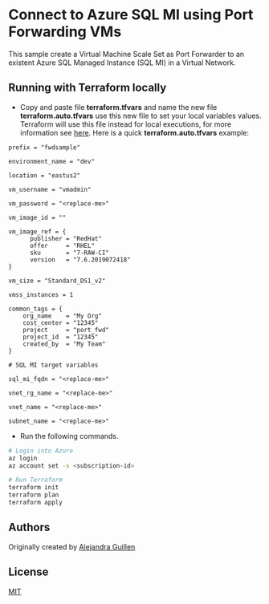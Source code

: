 # Connect to Azure SQL MI using Port Forwarding VMs

This sample create a Virtual Machine Scale Set as Port Forwarder to an existent Azure SQL Managed Instance (SQL MI) in a Virtual Network.

## Running with Terraform locally
* Copy and paste file **terraform.tfvars** and name the new file **terraform.auto.tfvars** use this new file to set your local variables values. Terraform will use this file instead for local executions, for more information see [here](https://www.terraform.io/docs/configuration/variables.html#variable-definition-precedence). Here is a quick **terraform.auto.tfvars** example:

```hcl
prefix = "fwdsample"

environment_name = "dev"

location = "eastus2"

vm_username = "vmadmin"

vm_password = "<replace-me>"

vm_image_id = ""

vm_image_ref = {
      publisher = "RedHat"
      offer     = "RHEL"
      sku       = "7-RAW-CI"
      version   = "7.6.2019072418"
}

vm_size = "Standard_DS1_v2"

vmss_instances = 1

common_tags = {
    org_name    = "My Org"
    cost_center = "12345"
    project     = "port_fwd"
    project_id  = "12345"
    created_by  = "My Team"
}

# SQL MI target variables

sql_mi_fqdn = "<replace-me>"

vnet_rg_name = "<replace-me>"

vnet_name = "<replace-me>"

subnet_name = "<replace-me>"

```

* Run the following commands.

```bash
# Login into Azure
az login 
az account set -s <subscription-id>

# Run Terraform 
terraform init
terraform plan
terraform apply 
```

## Authors

Originally created by [Alejandra Guillen](http://github.com/aleguillen)

## License

[MIT](LICENSE)